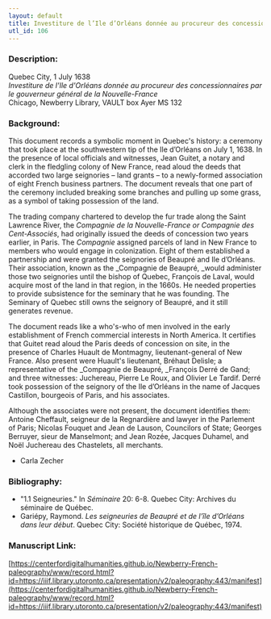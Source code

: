 ```yaml
---
layout: default
title: Investiture de l’Ile d’Orléans donnée au procureur des concessionnaires par le gouverneur général de la Nouvelle-France
utl_id: 106
---
```


### Description:

Quebec City, 1 July 1638<br>
_Investiture de l'Ile d'Orléans donnée au procureur des concessionnaires par le gouverneur général de la Nouvelle-France_<br>
Chicago, Newberry Library, VAULT box Ayer MS 132

### Background:

This document records a symbolic moment in Quebec's history: a ceremony that took place at the southwestern tip of the Ile d’Orléans on July 1, 1638. In the presence of local officials and witnesses, Jean Guitet, a notary and clerk in the fledgling colony of New France, read aloud the deeds that accorded two large seignories – land grants – to a newly-formed association of eight French business partners. The document reveals that one part of the ceremony included breaking some branches and pulling up some grass, as a symbol of taking possession of the land.

The trading company chartered to develop the fur trade along the Saint Lawrence River, the _Compagnie de la Nouvelle-France _or_ Compagnie des Cent-Associés_, had originally issued the deeds of concession two years earlier, in Paris. The _Compagnie_ assigned parcels of land in New France to members who would engage in colonization. Eight of them established a partnership and were granted the seignories of Beaupré and Ile d’Orléans. Their association, known as the _Compagnie de Beaupré, _would administer those two seignories until the bishop of Quebec, François de Laval, would acquire most of the land in that region, in the 1660s. He needed properties to provide subsistence for the seminary that he was founding. The Seminary of Quebec still owns the seignory of Beaupré, and it still generates revenue.

The document reads like a who's-who of men involved in the early establishment of French commercial interests in North America. It certifies that Guitet read aloud the Paris deeds of concession on site, in the presence of Charles Huault de Montmagny, lieutenant-general of New France. Also present were Huault's lieutenant, Bréhaut Delisle; a representative of the _Compagnie de Beaupré, _François Derré de Gand; and three witnesses: Juchereau, Pierre Le Roux, and Olivier Le Tardif. Derré took possession of the seignory of the Ile d’Orléans in the name of Jacques Castillon, bourgeois of Paris, and his associates.

Although the associates were not present, the document identifies them: Antoine Cheffault, seigneur de la Regnardière and lawyer in the Parlement of Paris; Nicolas Fouquet and Jean de Lauson, Councilors of State; Georges Berruyer, sieur de Manselmont; and Jean Rozée, Jacques Duhamel, and Noël Juchereau des Chastelets, all merchants.

- Carla Zecher

### Bibliography:

- "1.1 Seigneuries." In _Séminaire_ 20: 6-8. Quebec City: Archives du séminaire de Québec.
- Gariépy, Raymond. _Les seigneuries de Beaupré et de l’île d’Orléans dans leur début_. Quebec City: Société historique de Québec, 1974.

### Manuscript Link:

[https://centerfordigitalhumanities.github.io/Newberry-French-paleography/www/record.html?id=https://iiif.library.utoronto.ca/presentation/v2/paleography:443/manifest](https://centerfordigitalhumanities.github.io/Newberry-French-paleography/www/record.html?id=https://iiif.library.utoronto.ca/presentation/v2/paleography:443/manifest)
